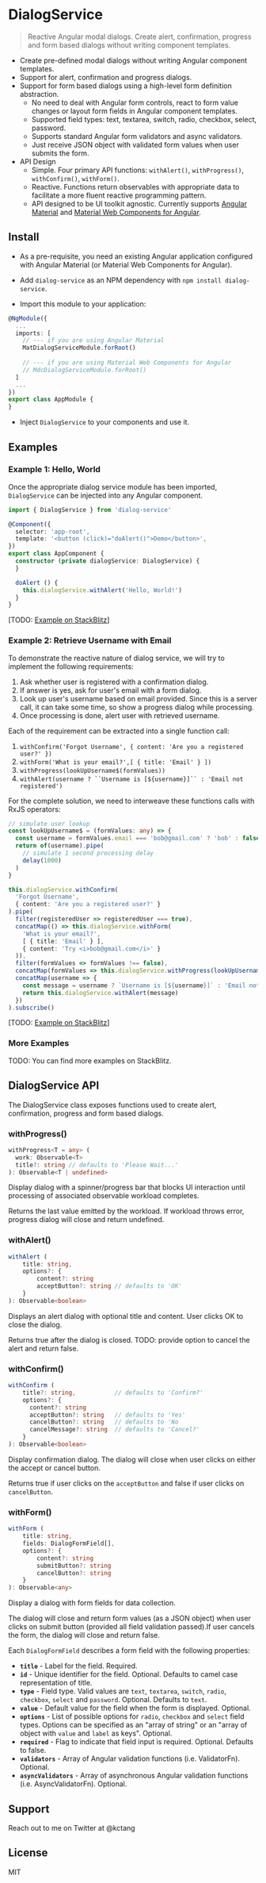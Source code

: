 # DialogService

> Reactive Angular modal dialogs. Create alert, confirmation, progress and form based dialogs without writing component templates. 

- Create pre-defined modal dialogs without writing Angular component templates.
- Support for alert, confirmation and progress dialogs.
- Support for form based dialogs using a high-level form definition abstraction. 
    - No need to deal with Angular form controls, react to form value changes or layout form fields 
    in Angular component templates.
    - Supported field types: text,  textarea,  switch,  radio,  checkbox,  select,  password.
    - Supports standard Angular form validators and async validators.
    - Just receive JSON object with validated form values when user submits the form.
- API Design
    - Simple. Four primary API functions: `withAlert()`, `withProgress()`, `withConfirm()`, `withForm()`.
    - Reactive. Functions return observables with appropriate data to facilitate a more fluent reactive programming pattern.
    - API designed to be UI toolkit agnostic. Currently supports  [Angular Material](https://material.angular.io/) 
    and [Material Web Components for Angular](https://trimox.github.io/angular-mdc-web/#/angular-mdc-web/home).

## Install

* As a pre-requisite, you need an existing Angular application configured with Angular Material (or Material Web Components for Angular).

* Add `dialog-service` as an NPM dependency with `npm install dialog-service`. 

* Import this module to your application:

```typescript
@NgModule({
  ...
  imports: [
    // --- if you are using Angular Material
    MatDialogServiceModule.forRoot()
    
    // --- if you are using Material Web Components for Angular
    // MdcDialogServiceModule.forRoot()
  ]
  ...
})
export class AppModule {
}
```

* Inject `DialogService` to your components and use it.

## Examples

### Example 1: Hello, World

Once the appropriate dialog service module has been imported, `DialogService` can be injected into
any Angular component.

```typescript
import { DialogService } from 'dialog-service'

@Component({
  selector: 'app-root',
  template: '<button (click)="doAlert()">Demo</button>',
})
export class AppComponent {
  constructor (private dialogService: DialogService) {
  }

  doAlert () {
    this.dialogService.withAlert('Hello, World!')
  }
}
```
[TODO: [Example on StackBlitz](https://stackblitz.com/)]

### Example 2: Retrieve Username with Email 

To demonstrate the reactive nature of dialog service, we will try to implement the following 
requirements:
 
1. Ask whether user is registered with a confirmation dialog.
1. If answer is yes, ask for user's email with a form dialog.
1. Look up user's username based on email provided. Since this is a server call, it can take some 
   time, so show a progress dialog while processing.
1. Once processing is done, alert user with retrieved username.

Each of the requirement can be extracted into a single function call: 
1. `withConfirm('Forgot Username', { content: 'Are you a registered user?' })`
1. `withForm('What is your email?',[ { title: 'Email' } ])`
1. `withProgress(lookUpUsername$(formValues))`
1. `withAlert(username ? ``Username is [${username}]`` : 'Email not registered')`

For the complete solution, we need to interweave these functions calls with RxJS operators: 

````typescript
// simulate user lookup
const lookUpUsername$ = (formValues: any) => {
  const username = formValues.email === 'bob@gmail.com' ? 'bob' : false
  return of(username).pipe(
    // simulate 1 second processing delay
    delay(1000)
  )
}

this.dialogService.withConfirm(
  'Forgot Username',
  { content: 'Are you a registered user?' }
).pipe(
  filter(registeredUser => registeredUser === true),
  concatMap(() => this.dialogService.withForm(
    'What is your email?',
    [ { title: 'Email' } ],
    { content: 'Try <i>bob@gmail.com</i>' }
  )),
  filter(formValues => formValues !== false),
  concatMap(formValues => this.dialogService.withProgress(lookUpUsername$(formValues))),
  concatMap(username => {
    const message = username ? `Username is [${username}]` : 'Email not registered'
    return this.dialogService.withAlert(message)
  })
).subscribe()
````

[TODO: [Example on StackBlitz](https://stackblitz.com/)]

### More Examples

TODO: You can find more examples on StackBlitz.


## DialogService API

The DialogService class exposes functions used to create alert, confirmation, progress and form 
based dialogs.

### withProgress()

```typescript
withProgress<T = any> (
  work: Observable<T>
  title?: string // defaults to 'Please Wait...'
): Observable<T | undefined>
```

Display dialog with a spinner/progress bar that blocks UI interaction until processing of associated 
observable workload completes.

Returns the last value emitted by the workload. If workload throws error, progress dialog will 
close and return undefined. 

### withAlert()

````typescript
withAlert (
    title: string,
    options?: {
        content?: string
        acceptButton?: string // defaults to 'OK'
    }
): Observable<boolean>
````

Displays an alert dialog with optional title and content. User clicks OK to close the dialog.

Returns true after the dialog is closed. TODO: provide option to cancel the alert and return false.

### withConfirm()

```typescript
withConfirm (
    title?: string,           // defaults to 'Confirm?'
    options?: { 
      content?: string
      acceptButton?: string   // defaults to 'Yes'
      cancelButton?: string   // defaults to 'No
      cancelMessage?: string  // defaults to 'Cancel?'
    }
): Observable<boolean>
```

Display confirmation dialog. The dialog will close when user clicks on either the accept or cancel 
button.

Returns true if user clicks on the `acceptButton` and false if user clicks on `cancelButton`.

### withForm()

```typescript
withForm (
    title: string,
    fields: DialogFormField[],
    options?: {
        content?: string
        submitButton?: string
        cancelButton?: string
    }
): Observable<any>
```

Display a dialog with form fields for data collection.

The dialog will close and return form values (as a JSON object) when user clicks on submit button 
(provided all field validation passed).If user cancels the form, the dialog will close and return 
false. 

Each `DialogFormField` describes a form field
with the following properties:

   - **`title`** - Label for the field. Required.
   - **`id`** - Unique identifier for the field. Optional. Defaults to camel case representation of title.
   - **`type`** - Field type. Valid values are `text`, `textarea`, `switch`, `radio`, `checkbox`, `select` and `password`. Optional. Defaults to `text`.
   - **`value`** - Default value for the field when the form is displayed. Optional.
   - **`options`** - List of possible options for `radio`, `checkbox` and `select` field types. Options can be specified as an "array of string" or an "array of object with `value` and `label` as keys". Optional.
   - **`required`** - Flag to indicate that field input is required. Optional. Defaults to false.
   - **`validators`** - Array of Angular validation functions (i.e. ValidatorFn). Optional.
   - **`asyncValidators`** - Array of asynchronous Angular validation functions (i.e. AsyncValidatorFn). Optional.

## Support

Reach out to me on Twitter at @kctang

## License

MIT
